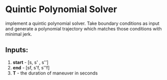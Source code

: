 # Quintic Polynomial Solver

implement a quintic polynomial solver. Take boundary conditions as input and generate a polynomial trajectory which matches those conditions with minimal jerk.

## Inputs:

 1. **start** - [s, s' , s'']
 2. **end**   - [sf, s'f, s''f]
 3. **T** - the duration of maneuver in seconds